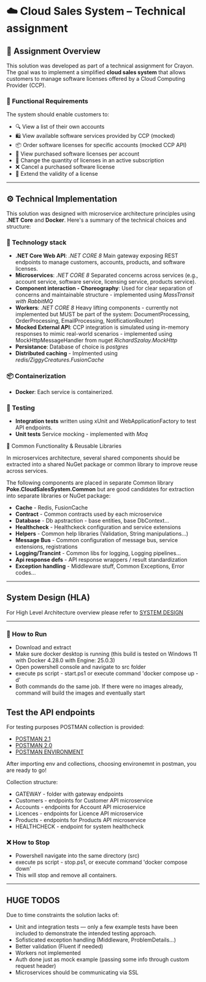 # ☁️ Cloud Sales System – Technical assignment

## 📝 Assignment Overview

This solution was developed as part of a technical assignment for Crayon. The goal was to implement a simplified **cloud sales system** that allows customers to manage software licenses offered by a Cloud Computing Provider (CCP).

### 📌 Functional Requirements

The system should enable customers to:
- 🔍 View a list of their own accounts
- 🛍 View available software services provided by CCP (mocked)
- 📦 Order software licenses for specific accounts (mocked CCP API)
- 📄 View purchased software licenses per account
- 🔁 Change the quantity of licenses in an active subscription
- ❌ Cancel a purchased software license
- 📆 Extend the validity of a license

---

## ⚙️ Technical Implementation

This solution was designed with microservice architecture principles using **.NET Core** and **Docker**. Here's a summary of the technical choices and structure:

### 🧱 Technology stack

- **.NET Core Web API**: *.NET CORE 8* Main gateway exposing REST endpoints to manage customers, accounts, products, and software licenses.
- **Microservices**: *.NET CORE 8* Separated concerns across services (e.g., account service, software service, licensing service, products service).
- **Component interaction - Choreography**: Used for clear separation of concerns and maintainable structure - implemented using *MassTransit with RabbitMQ*
- **Workers**: *.NET CORE 8* Heavy lifting components - currently not implemented but MUST be part of the system: DocumentProcessing, OrderProcessing, EmailProcessing, NotificationRouter)
- **Mocked External API**: CCP integration is simulated using in-memory responses to mimic real-world scenarios - implemented using MockHttpMessageHandler from nuget *RichardSzalay.MockHttp* 
- **Persistance**: Database of choice is *postgres*
- **Distributed caching** - Implmented using *redis/ZiggyCreatures.FusionCache*

### 📦 Containerization

- **Docker**: Each service is containerized. 

### 🧪 Testing

- **Integration tests** written using xUnit and WebApplicationFactory to test API endpoints.
- **Unit tests** Service mocking - implemented with *Moq*

🧰 Common Functionality & Reusable Libraries

In microservices architecture, several shared components should be extracted into a shared NuGet package or common library to improve reuse across services.

The following components are placed in separate Common library **Poke.CloudSalesSystem.Common** but are good candidates for extraction into separate libraries or NuGet package:
- **Cache** - Redis, FusionCache
- **Contract** - Common contracts used by each microservice
- **Database** - Db apstraction - base entities, base DbContext...
- **Healthcheck** - Healthckeck configuration and service extensions
- **Helpers** - Common help libraries (Validation, String manipulations...)
- **Message Bus** - Common configuration of message bus, service extensions, registrations
- **Logging/Trancint** - Common libs for logging, Logging pipelines...
- **Api response defs** - API response wrappers / result standardization
- **Exception handling** - Middleware stuff, Common Exceptions, Error codes...

---

## System Design (HLA)
For High Level Architecture overview please refer to [SYSTEM DESIGN](Docs/Solution/SystemOverview.docx)

---

### 🚀 How to Run

- Download and extract
- Make sure docker desktop is running (this build is tested on Windows 11 with Docker 4.28.0 with Engine: 25.0.3)
- Open powershell console and navigate to src folder
- execute ps script - start.ps1 or execute command 'docker compose up -d'
- Both commands do the same job. If there were no images already, command will build the images and eventually start

## Test the API endpoints
For testing purposes POSTMAN collection is provided:
- [POSTMAN 2.1](Docs/Solution/Cloud%20Sales%20System%20-%20CRAYON(2.0).postman_collection.json)
- [POSTMAN 2.0](Docs/Solution/Cloud%20Sales%20System%20-%20CRAYON(2.0).postman_collection.json)
- [POSTMAN ENVIRONMENT](Docs/Solution/CrayonEnv.postman_environment.json)

After importing env and collections, choosing environemnt in postman, you are ready to go!

Collection structure:
- GATEWAY - folder with gateway endpoints
- Customers - endpoints for Customer API microservice
- Accounts - endpoints for Account API microservice
- Licences - endpoints for Licence API microservice
- Products - endpoints for Products API microservice
- HEALTHCHECK - endpoint for system healthcheck


### ❌ How to Stop
- Powershell navigate into the same directory (src)
- execute ps script - stop.ps1, or execute command 'docker compose down'
- This will stop and remove all containers.

---

## HUGE TODOS

Due to time constraints the solution lacks of:
- Unit and integration tests — only a few example tests have been included to demonstrate the intended testing approach.
- Sofisticated exception handling (Middleware, ProblemDetails...)
- Better validation (Fluent if needed)
- Workers not implemented
- Auth done just as mock example (passing some info through custom request header)
- Microservices should be communicating via SSL
